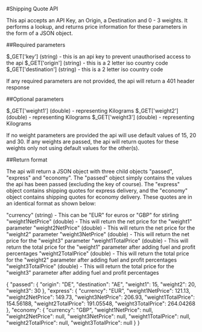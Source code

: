 #Shipping Quote API

This api accepts an API Key, an Origin, a Destination and 0 - 3 weights.  It performs a lookup, and returns price information for these parameters in the form of a JSON object.


##Required parameters

$_GET['key'] (string) - this is an api key to prevent unauthorised access to the api
$_GET['origin'] (string) - this is a 2 letter iso country code
$_GET['destination'] (string) - this is a 2 letter iso country code

If any required parameters are not provided, the api will return a 401 header response


##Optional parameters

$_GET['weight1'] (double) - representing Kilograms
$_GET['weight2'] (double) - representing Kilograms
$_GET['weight3'] (double) - representing Kilograms

If no weight parameters are provided the api will use default values of 15, 20 and 30.  If any weights are passed, the api will return quotes for these weights only not using default values for the other(s).


##Return format

The api will return a JSON object with three child objects "passed", "express" and "economy".  The "passed" object simply contains the values the api has been passed (excluding the key of course).  The "express" object contains shipping quotes for express delivery, and the "economy" object contains shipping quotes for economy delivery.  These quotes are in an identical format as shown below:

"currency" (string) - This can be "EUR" for euros or "GBP" for stirling
"weight1NetPrice" (double) - This will return the net price for the "weight1" parameter
"weight2NetPrice" (double) - This will return the net price for the "weight2" parameter
"weight3NetPrice" (double) - This will return the net price for the "weight3" parameter
"weight1TotalPrice" (double) - This will return the total price for the "weight1" parameter after adding fuel and profit percentages
"weight2TotalPrice" (double) - This will return the total price for the "weight2" parameter after adding fuel and profit percentages
"weight3TotalPrice" (double) - This will return the total price for the "weight3" parameter after adding fuel and profit percentages

{
    "passed": {
        "origin": "DE",
        "destination": "AE",
        "weight1": 15,
        "weight2": 20,
        "weight3": 30
    },
    "express": {
        "currency": "EUR",
        "weight1NetPrice": 121.13,
        "weight2NetPrice": 149.73,
        "weight3NetPrice": 206.93,
        "weight1TotalPrice": 154.56188,
        "weight2TotalPrice": 191.05548,
        "weight3TotalPrice": 264.04268
    },
    "economy": {
        "currency": "GBP",
        "weight1NetPrice": null,
        "weight2NetPrice": null,
        "weight3NetPrice": null,
        "weight1TotalPrice": null,
        "weight2TotalPrice": null,
        "weight3TotalPrice": null
    }
}